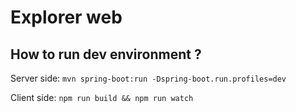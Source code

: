 # Explorer web

## How to run dev environment ?

Server side:
`mvn spring-boot:run -Dspring-boot.run.profiles=dev`

Client side:
`npm run build && npm run watch`

